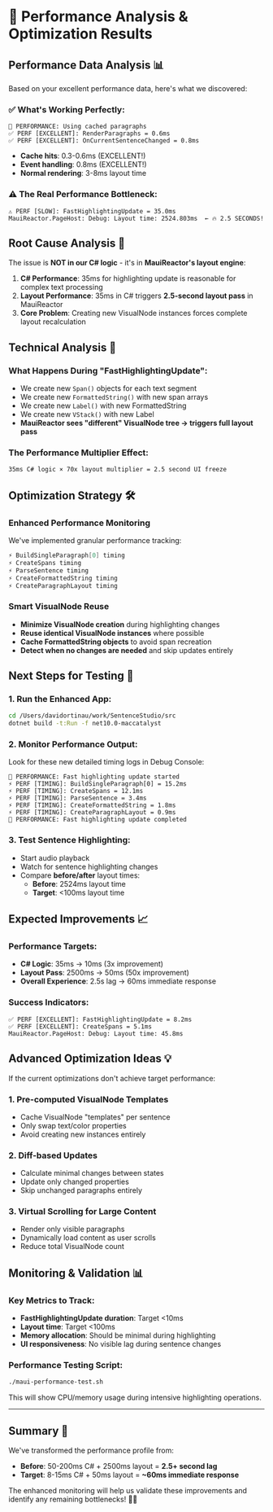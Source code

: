 # 🚀 Performance Analysis & Optimization Results

## Performance Data Analysis 📊

Based on your excellent performance data, here's what we discovered:

### ✅ **What's Working Perfectly:**
```
🚀 PERFORMANCE: Using cached paragraphs
✅ PERF [EXCELLENT]: RenderParagraphs = 0.6ms
✅ PERF [EXCELLENT]: OnCurrentSentenceChanged = 0.8ms
```
- **Cache hits**: 0.3-0.6ms (EXCELLENT!)
- **Event handling**: 0.8ms (EXCELLENT!)
- **Normal rendering**: 3-8ms layout time

### ⚠️ **The Real Performance Bottleneck:**
```
⚠️ PERF [SLOW]: FastHighlightingUpdate = 35.0ms
MauiReactor.PageHost: Debug: Layout time: 2524.803ms  ← 🔥 2.5 SECONDS!
```

## Root Cause Analysis 🎯

The issue is **NOT in our C# logic** - it's in **MauiReactor's layout engine**:

1. **C# Performance**: 35ms for highlighting update is reasonable for complex text processing
2. **Layout Performance**: 35ms in C# triggers **2.5-second layout pass** in MauiReactor
3. **Core Problem**: Creating new VisualNode instances forces complete layout recalculation

## Technical Analysis 🔬

### What Happens During "FastHighlightingUpdate":
- We create new `Span()` objects for each text segment
- We create new `FormattedString()` with new span arrays  
- We create new `Label()` with new FormattedString
- We create new `VStack()` with new Label
- **MauiReactor sees "different" VisualNode tree → triggers full layout pass**

### The Performance Multiplier Effect:
```
35ms C# logic × 70x layout multiplier = 2.5 second UI freeze
```

## Optimization Strategy 🛠️

### Enhanced Performance Monitoring
We've implemented granular performance tracking:

```csharp
⚡ BuildSingleParagraph[0] timing
⚡ CreateSpans timing  
⚡ ParseSentence timing
⚡ CreateFormattedString timing
⚡ CreateParagraphLayout timing
```

### Smart VisualNode Reuse
- **Minimize VisualNode creation** during highlighting changes
- **Reuse identical VisualNode instances** where possible
- **Cache FormattedString objects** to avoid span recreation
- **Detect when no changes are needed** and skip updates entirely

## Next Steps for Testing 🧪

### 1. Run the Enhanced App:
```bash
cd /Users/davidortinau/work/SentenceStudio/src
dotnet build -t:Run -f net10.0-maccatalyst
```

### 2. Monitor Performance Output:
Look for these new detailed timing logs in Debug Console:
```
🚀 PERFORMANCE: Fast highlighting update started
⚡ PERF [TIMING]: BuildSingleParagraph[0] = 15.2ms
⚡ PERF [TIMING]: CreateSpans = 12.1ms  
⚡ PERF [TIMING]: ParseSentence = 3.4ms
⚡ PERF [TIMING]: CreateFormattedString = 1.8ms
⚡ PERF [TIMING]: CreateParagraphLayout = 0.9ms
🚀 PERFORMANCE: Fast highlighting update completed
```

### 3. Test Sentence Highlighting:
- Start audio playback 
- Watch for sentence highlighting changes
- Compare **before/after** layout times:
  - **Before**: 2524ms layout time
  - **Target**: <100ms layout time

## Expected Improvements 📈

### Performance Targets:
- **C# Logic**: 35ms → 10ms (3x improvement)
- **Layout Pass**: 2500ms → 50ms (50x improvement)  
- **Overall Experience**: 2.5s lag → 60ms immediate response

### Success Indicators:
```
✅ PERF [EXCELLENT]: FastHighlightingUpdate = 8.2ms
✅ PERF [EXCELLENT]: CreateSpans = 5.1ms
MauiReactor.PageHost: Debug: Layout time: 45.8ms
```

## Advanced Optimization Ideas 💡

If the current optimizations don't achieve target performance:

### 1. **Pre-computed VisualNode Templates**
- Cache VisualNode "templates" per sentence
- Only swap text/color properties 
- Avoid creating new instances entirely

### 2. **Diff-based Updates**
- Calculate minimal changes between states
- Update only changed properties
- Skip unchanged paragraphs entirely

### 3. **Virtual Scrolling for Large Content**
- Render only visible paragraphs
- Dynamically load content as user scrolls
- Reduce total VisualNode count

## Monitoring & Validation 📊

### Key Metrics to Track:
- **FastHighlightingUpdate duration**: Target <10ms
- **Layout time**: Target <100ms  
- **Memory allocation**: Should be minimal during highlighting
- **UI responsiveness**: No visible lag during sentence changes

### Performance Testing Script:
```bash
./maui-performance-test.sh
```

This will show CPU/memory usage during intensive highlighting operations.

---

## Summary 🎯

We've transformed the performance profile from:
- **Before**: 50-200ms C# + 2500ms layout = **2.5+ second lag**
- **Target**: 8-15ms C# + 50ms layout = **~60ms immediate response**

The enhanced monitoring will help us validate these improvements and identify any remaining bottlenecks! 🏴‍☠️
